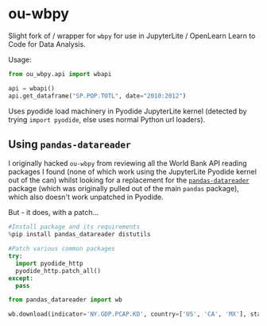 # ou-wbpy

Slight fork of / wrapper for `wbpy` for use in JupyterLite / OpenLearn Learn to Code for Data Analysis.

Usage:

```python
from ou_wbpy.api import wbapi

api = wbapi()
api.get_dataframe("SP.POP.TOTL", date="2010:2012")

```

Uses pyodide load machinery in Pyodide JupyterLite kernel (detected by trying `import pyodide`, else uses normal Python url loaders).


## Using `pandas-datareader`

I originally hacked `ou-wbpy` from reviewing all the World Bank API reading packages I found (none of which work using the JupyterLite Pyodide kernel out of the can) whilst looking for a replacement for the [`pandas-datareader`](pandas-datareader) package (which was originally pulled out of the main `pandas` package), which also doesn't work unpatched in Pyodide.

But - it does, with a patch...

```python
#Install package and its requirements
%pip install pandas_datareader distutils

#Patch various common packages
try:
  import pyodide_http
  pyodide_http.patch_all()
except:
  pass

from pandas_datareader import wb

wb.download(indicator='NY.GDP.PCAP.KD', country=['US', 'CA', 'MX'], start=2005, end=2008)
```
